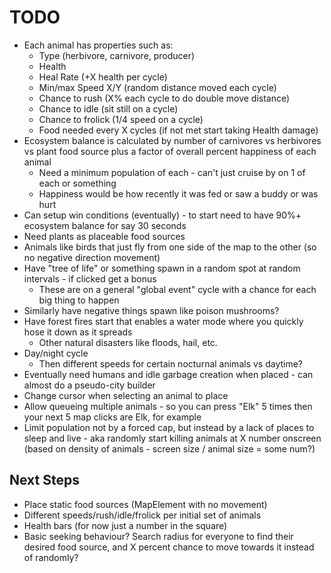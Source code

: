 # TODO

- Each animal has properties such as:
  - Type (herbivore, carnivore, producer)
  - Health
  - Heal Rate (+X health per cycle)
  - Min/max Speed X/Y (random distance moved each cycle)
  - Chance to rush (X% each cycle to do double move distance)
  - Chance to idle (sit still on a cycle)
  - Chance to frolick (1/4 speed on a cycle)
  - Food needed every X cycles (if not met start taking Health damage)
- Ecosystem balance is calculated by number of carnivores vs herbivores vs plant
  food source plus a factor of overall percent happiness of each animal
  - Need a minimum population of each - can't just cruise by on 1 of each or
    something
  - Happiness would be how recently it was fed or saw a buddy or was hurt
- Can setup win conditions (eventually) - to start need to have 90%+ ecosystem
  balance for say 30 seconds
- Need plants as placeable food sources
- Animals like birds that just fly from one side of the map to the other (so no
  negative direction movement)
- Have "tree of life" or something spawn in a random spot at random intervals -
  if clicked get a bonus
  - These are on a general "global event" cycle with a chance for each big thing
    to happen
- Similarly have negative things spawn like poison mushrooms?
- Have forest fires start that enables a water mode where you quickly hose it
  down as it spreads
  - Other natural disasters like floods, hail, etc.
- Day/night cycle
  - Then different speeds for certain nocturnal animals vs daytime?
- Eventually need humans and idle garbage creation when placed - can almost do a
  pseudo-city builder
- Change cursor when selecting an animal to place
- Allow queueing multiple animals - so you can press "Elk" 5 times then your
  next 5 map clicks are Elk, for example
- Limit population not by a forced cap, but instead by a lack of places to sleep
  and live - aka randomly start killing animals at X number onscreen (based on
  density of animals - screen size / animal size = some num?)

## Next Steps

- Place static food sources (MapElement with no movement)
- Different speeds/rush/idle/frolick per initial set of animals
- Health bars (for now just a number in the square)
- Basic seeking behaviour? Search radius for everyone to find their desired food
  source, and X percent chance to move towards it instead of randomly?
